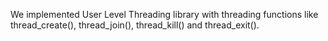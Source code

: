 We implemented User Level Threading library with threading functions like thread_create(), thread_join(), thread_kill() and thread_exit().
